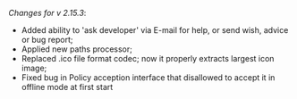 _Changes for v 2.15.3_:
- Added ability to 'ask developer' via E-mail for help, or send wish, advice or bug report;
- Applied new paths processor;
- Replaced .ico file format codec; now it properly extracts largest icon image;
- Fixed bug in Policy acception interface that disallowed to accept it in offline mode at first start
